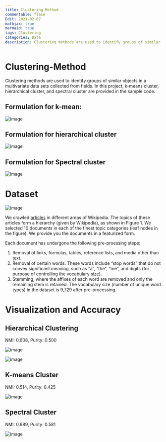 ```yaml
---
title: Clustering Method
commentable: flase
Edit: 2021-02-07
mathjax: true
mermaid: true
tags: Clustering
categories: Data
description: Clustering methods are used to identify groups of similar objects in a multivariate data sets collected from fields. In this project, k-means cluster, hierarchical cluster, and spectral cluster are provided in the sample code.
---
```


# Clustering-Method
Clustering methods are used to identify groups of similar objects in a multivariate data sets collected from fields. In this project, k-means cluster, hierarchical cluster, and spectral cluster are provided in the sample code.

## Formulation for k-mean:

![image](https://user-images.githubusercontent.com/95513386/147612622-c6f40199-2ba1-40ad-ae83-6487d6d7f994.png)



## Formulation for hierarchical cluster

![image](https://user-images.githubusercontent.com/95513386/147612643-7e307fe1-0ecf-41a6-bc94-92ed61bab729.png)


## Formulation for Spectral cluster

![image](https://user-images.githubusercontent.com/95513386/147612674-a2e79b50-bcc0-4b95-8832-ea10464b1ce5.png)


# Dataset

![image](https://user-images.githubusercontent.com/95513386/146653351-a4be3334-4b56-4b1b-b76d-bdf26f6d49d0.png)


We crawled [articles](https://github.com/jyang-zhou/Clustering-Method/tree/main/Dataset) in different areas of Wikipedia. The topics of these articles form a hierarchy (given by Wikipedia), as shown
in Figure 1. We selected 10 documents in each of the finest topic categories (leaf nodes in the figure). We
provide you the documents in a featurized form.

Each document has undergone the following pre-proessing steps:
1. Removal of links, formulas, tables, reference lists, and media other than text.
2. Removal of certain words. These words include “stop words” that do not convey significant meaning,
such as “a”, “the”, “me”, and digits (for purpose of controlling the vocabulary size).
3. Stemming, where the affixes of each word are removed and only the remaining stem is retained. The
vocabulary size (number of unique word types) in the dataset is 9,729 after pre-processing.

# Visualization and Accuracy
## Hierarchical Clustering
NMI: 0.608, Purity: 0.500

![image](https://user-images.githubusercontent.com/95513386/146653792-f55af265-f9af-4d23-9859-1e61ad694c28.png)

![image](https://user-images.githubusercontent.com/95513386/146653979-34b1a3d9-ff9f-41cb-bdec-06fcb2f74cee.png)

## K-means Cluster
NMI: 0.514, Purity: 0.425

![image](https://user-images.githubusercontent.com/95513386/146653996-2358262e-e104-4616-8fb3-9cc0e3fb382c.png)

## Spectral Cluster
NMI: 0.689, Purity: 0.581

![image](https://user-images.githubusercontent.com/95513386/146654016-8efdd568-047d-4db5-a800-de2a7af098a8.png)
